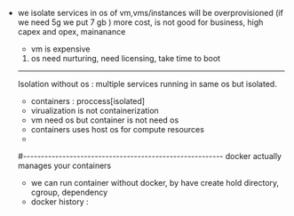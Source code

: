 * we isolate services in os of vm,vms/instances  will be overprovisioned (if we need 5g we put 7 gb ) 
  more cost, is not good for business, high capex and opex, mainanance 
  * vm is expensive 
  1. os need nurturing, need licensing, take time to boot
  ---------------------------------------
  Isolation without os : multiple services running in same os but isolated.
    
  
  * containers : proccess[isolated]
  * virualization is not containerization 
  * vm need os but container is not need os 
  * containers uses host os for compute resources 
  * 
  #--------------------------------------------------------
  docker actually manages your containers 
  - we can run container without docker, by have create hold directory, cgroup, dependency
  - docker history : 
  
